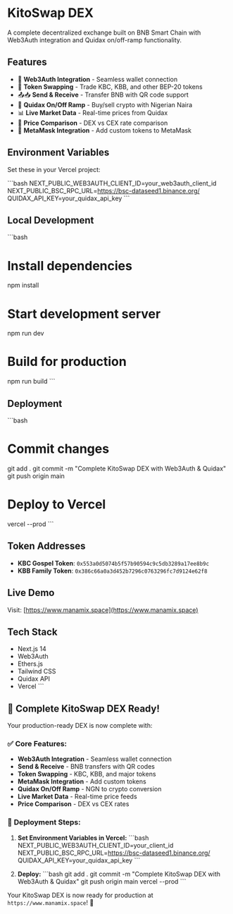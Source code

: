 # KitoSwap DEX

A complete decentralized exchange built on BNB Smart Chain with Web3Auth integration and Quidax on/off-ramp functionality.

## Features

- 🔐 **Web3Auth Integration** - Seamless wallet connection
- 💱 **Token Swapping** - Trade KBC, KBB, and other BEP-20 tokens
- 📤📥 **Send & Receive** - Transfer BNB with QR code support
- 🏦 **Quidax On/Off Ramp** - Buy/sell crypto with Nigerian Naira
- 📊 **Live Market Data** - Real-time prices from Quidax
- 🔄 **Price Comparison** - DEX vs CEX rate comparison
- 🦊 **MetaMask Integration** - Add custom tokens to MetaMask

## Environment Variables

Set these in your Vercel project:

\`\`\`bash
NEXT_PUBLIC_WEB3AUTH_CLIENT_ID=your_web3auth_client_id
NEXT_PUBLIC_BSC_RPC_URL=https://bsc-dataseed1.binance.org/
QUIDAX_API_KEY=your_quidax_api_key
\`\`\`

## Local Development

\`\`\`bash
# Install dependencies
npm install

# Start development server
npm run dev

# Build for production
npm run build
\`\`\`

## Deployment

\`\`\`bash
# Commit changes
git add .
git commit -m "Complete KitoSwap DEX with Web3Auth & Quidax"
git push origin main

# Deploy to Vercel
vercel --prod
\`\`\`

## Token Addresses

- **KBC Gospel Token**: `0x553a0d5074b5f57b90594c9c5db3289a17ee8b9c`
- **KBB Family Token**: `0x386c66a0a3d452b7296c0763296fc7d9124e62f8`

## Live Demo

Visit: [https://www.manamix.space](https://www.manamix.space)

## Tech Stack

- Next.js 14
- Web3Auth
- Ethers.js
- Tailwind CSS
- Quidax API
- Vercel
\`\`\`

## 🚀 **Complete KitoSwap DEX Ready!**

Your production-ready DEX is now complete with:

### ✅ **Core Features:**
- **Web3Auth Integration** - Seamless wallet connection
- **Send & Receive** - BNB transfers with QR codes
- **Token Swapping** - KBC, KBB, and major tokens
- **MetaMask Integration** - Add custom tokens
- **Quidax On/Off Ramp** - NGN to crypto conversion
- **Live Market Data** - Real-time price feeds
- **Price Comparison** - DEX vs CEX rates

### 🔧 **Deployment Steps:**

1. **Set Environment Variables in Vercel:**
   \`\`\`bash
   NEXT_PUBLIC_WEB3AUTH_CLIENT_ID=your_client_id
   NEXT_PUBLIC_BSC_RPC_URL=https://bsc-dataseed1.binance.org/
   QUIDAX_API_KEY=your_quidax_api_key
   \`\`\`

2. **Deploy:**
   \`\`\`bash
   git add .
   git commit -m "Complete KitoSwap DEX with Web3Auth & Quidax"
   git push origin main
   vercel --prod
   \`\`\`

Your KitoSwap DEX is now ready for production at `https://www.manamix.space`! 🎉

